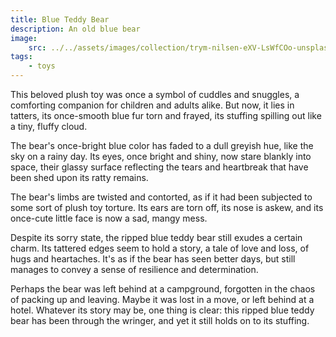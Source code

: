 ```yaml
---
title: Blue Teddy Bear
description: An old blue bear
image:
    src: ../../assets/images/collection/trym-nilsen-eXV-LsWfCOo-unsplash.jpg
tags:
    - toys
---
```

This beloved plush toy was once a symbol of cuddles and snuggles, a comforting companion for children and adults alike. But now, it lies in tatters, its once-smooth blue fur torn and frayed, its stuffing spilling out like a tiny, fluffy cloud.

The bear's once-bright blue color has faded to a dull greyish hue, like the sky on a rainy day. Its eyes, once bright and shiny, now stare blankly into space, their glassy surface reflecting the tears and heartbreak that have been shed upon its ratty remains.

The bear's limbs are twisted and contorted, as if it had been subjected to some sort of plush toy torture. Its ears are torn off, its nose is askew, and its once-cute little face is now a sad, mangy mess.

Despite its sorry state, the ripped blue teddy bear still exudes a certain charm. Its tattered edges seem to hold a story, a tale of love and loss, of hugs and heartaches. It's as if the bear has seen better days, but still manages to convey a sense of resilience and determination.

Perhaps the bear was left behind at a campground, forgotten in the chaos of packing up and leaving. Maybe it was lost in a move, or left behind at a hotel. Whatever its story may be, one thing is clear: this ripped blue teddy bear has been through the wringer, and yet it still holds on to its stuffing.